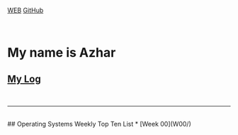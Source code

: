 ---
---

[WEB](https://azhar81.github.io/os202/)
[GitHub](https://github.com/azhar81/os202/)

<br>

# My name is Azhar

## [My Log](TXT/mylog.txt)
<br>
<hr>
<br>
## Operating Systems Weekly Top Ten List
* [Week 00](W00/)
